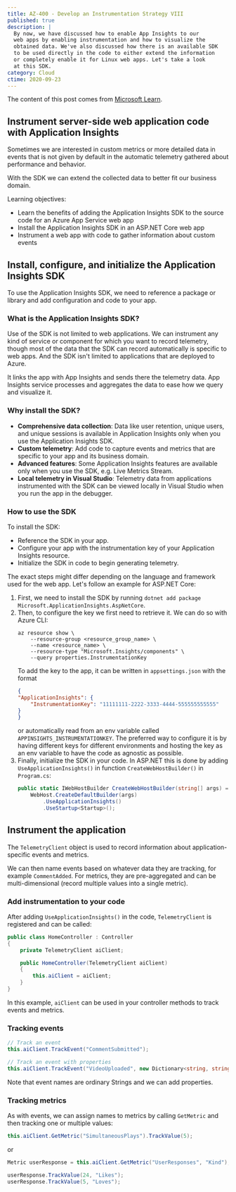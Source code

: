 ```yaml
---
title: AZ-400 - Develop an Instrumentation Strategy VIII
published: true
description: |
  By now, we have discussed how to enable App Insights to our
  web apps by enabling instrumentation and how to visualize the
  obtained data. We've also discussed how there is an available SDK
  to be used directly in the code to either extend the information
  or completely enable it for Linux web apps. Let's take a look
  at this SDK.
category: Cloud
ctime: 2020-09-23
---
```


The content of this post comes from [Microsoft Learn](https://docs.microsoft.com/en-us/learn/modules/instrument-web-app-code-with-application-insights/).

## Instrument server-side web application code with Application Insights

Sometimes we are interested in custom metrics or more detailed data in events that is not given by default in the automatic telemetry gathered about performance and behavior.

With the SDK we can extend the collected data to better fit our business domain.

Learning objectives:
* Learn the benefits of adding the Application Insights SDK to the source code for an Azure App Service web app
* Install the Application Insights SDK in an ASP.NET Core web app
* Instrument a web app with code to gather information about custom events

## Install, configure, and initialize the Application Insights SDK

To use the Application Insights SDK, we need to reference a package or library and add configuration and code to your app.

### What is the Application Insights SDK?

Use of the SDK is not limited to web applications. We can instrument any kind of service or component for which you want to record telemetry, though most of the data that the SDK can record automatically is specific to web apps. And the SDK isn't limited to applications that are deployed to Azure.

It links the app with App Insights and sends there the telemetry data. App Insights service processes and aggregates the data to ease how we query and visualize it.

### Why install the SDK?

* **Comprehensive data collection**: Data like user retention, unique users, and unique sessions is available in Application Insights only when you use the Application Insights SDK.
* **Custom telemetry**: Add code to capture events and metrics that are specific to your app and its business domain.
* **Advanced features**: Some Application Insights features are available only when you use the SDK, e.g. Live Metrics Stream.
* **Local telemetry in Visual Studio**: Telemetry data from applications instrumented with the SDK can be viewed locally in Visual Studio when you run the app in the debugger.

### How to use the SDK

To install the SDK:

* Reference the SDK in your app.
* Configure your app with the instrumentation key of your Application Insights resource.
* Initialize the SDK in code to begin generating telemetry.

The exact steps might differ depending on the language and framework used for the web app. Let's follow an example for ASP.NET Core:

1. First, we need to install the SDK by running `dotnet add package Microsoft.ApplicationInsights.AspNetCore`.
2. Then, to configure the key we first need to retrieve it. We can do so with Azure CLI:
    ```
    az resource show \
        --resource-group <resource_group_name> \
        --name <resource_name> \
        --resource-type "Microsoft.Insights/components" \
        --query properties.InstrumentationKey
    ```
    To add the key to the app, it can be written in `appsettings.json` with the format
    ```json
    {
    "ApplicationInsights": {
        "InstrumentationKey": "11111111-2222-3333-4444-555555555555"
    }
    }
    ```
    or automatically read from an env variable called `APPINSIGHTS_INSTRUMENTATIONKEY`. The preferred way to configure it is by having different keys for different environments and hosting the key as an env variable to have the code as agnostic as possible.
3. Finally, initialize the SDK in your code. In ASP.NET this is done by adding `UseApplicationInsights()` in function `CreateWebHostBuilder()` in `Program.cs`:
    ```c#
    public static IWebHostBuilder CreateWebHostBuilder(string[] args) =>
        WebHost.CreateDefaultBuilder(args)
            .UseApplicationInsights()
            .UseStartup<Startup>();
    ```

## Instrument the application

The `TelemetryClient` object is used to record information about application-specific events and metrics.

We can then name events based on whatever data they are tracking, for example `CommentAdded`. For metrics, they are pre-aggregated and can be multi-dimensional (record multiple values into a single metric).

### Add instrumentation to your code

After adding `UseApplicationInsights()` in the code, `TelemetryClient` is registered and can be called:

```c#
public class HomeController : Controller
{
    private TelemetryClient aiClient;

    public HomeController(TelemetryClient aiClient)
    {
        this.aiClient = aiClient;
    }
}
```

In this example, `aiClient` can be used in your controller methods to track events and metrics.

### Tracking events

```c#
// Track an event
this.aiClient.TrackEvent("CommentSubmitted");

// Track an event with properties
this.aiClient.TrackEvent("VideoUploaded", new Dictionary<string, string> {{"Category", "Sports"}, {"Format", "mp4"}});
```

Note that event names are ordinary Strings and we can add properties.

### Tracking metrics

As with events, we can assign names to metrics by calling `GetMetric` and then tracking one or multiple values:

```c#
this.aiClient.GetMetric("SimultaneousPlays").TrackValue(5);
```

or 

```c#
Metric userResponse = this.aiClient.GetMetric("UserResponses", "Kind");

userResponse.TrackValue(24, "Likes");
userResponse.TrackValue(5, "Loves");
```
